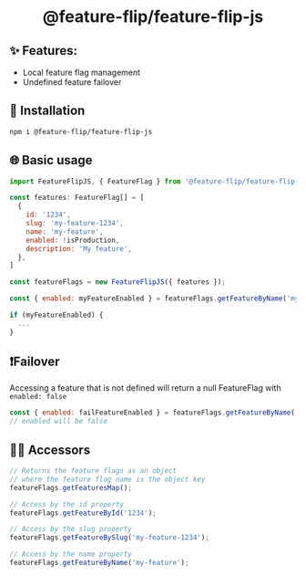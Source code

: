 <h1 align="center">
@feature-flip/feature-flip-js
</h1>

## ✨ Features:

- Local feature flag management
- Undefined feature failover

## 🔧 Installation

```bash
npm i @feature-flip/feature-flip-js
```

## 🌐 Basic usage

```js
import FeatureFlipJS, { FeatureFlag } from '@feature-flip/feature-flip-js';

const features: FeatureFlag[] = [
  {
    id: '1234',
    slug: 'my-feature-1234',
    name: 'my-feature',
    enabled: !isProduction,
    description: 'My feature',
  },
]

const featureFlags = new FeatureFlipJS({ features });

const { enabled: myFeatureEnabled } = featureFlags.getFeatureByName('my-feature');

if (myFeatureEnabled) {
  ...
}

```

## ❗Failover

Accessing a feature that is not defined will return a null FeatureFlag with `enabled: false`

```js
const { enabled: failFeatureEnabled } = featureFlags.getFeatureByName('fail');
// enabled will be false
```

## 💂‍♂️ Accessors

```js
// Returns the feature flags as an object
// where the feature flag name is the object key
featureFlags.getFeaturesMap();

// Access by the id property
featureFlags.getFeatureById('1234');

// Access by the slug property
featureFlags.getFeatureBySlug('my-feature-1234');

// Access by the name property
featureFlags.getFeatureByName('my-feature');
```
